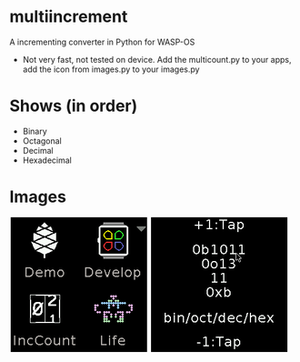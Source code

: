 # multiincrement
A incrementing converter in Python for WASP-OS
 * Not very fast, not tested on device.
 Add the multicount.py to your apps, add the icon from images.py to your images.py

# Shows (in order)
* Binary
* Octagonal
* Decimal
* Hexadecimal

# Images
![menu icon](https://raw.githubusercontent.com/jlukanc1/multiincrement/master/image%201.png)
![App use](https://raw.githubusercontent.com/jlukanc1/multiincrement/master/image%202.png)
